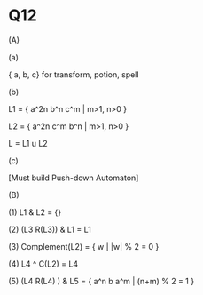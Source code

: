 Q12
==
(A)

(a)

{ a, b, c} for  transform, potion, spell

(b)

L1 = { a^2n b^n c^m | m>1, n>0 }

L2 = { a^2n c^m b^n | m>1, n>0 }

L = L1 u L2  

(c)

[Must build Push-down Automaton]

(B)

(1)  L1 & L2 = {}

(2)  (L3 R(L3)) & L1 = L1

(3)  Complement(L2) = { w | |w| % 2 = 0 }

(4)  L4 ^ C(L2) = L4

(5)  (L4 R(L4) ) & L5 = { a^n b a^m | (n+m) % 2 = 1 }

